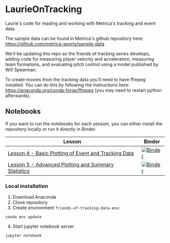 # LaurieOnTracking
Laurie's code for reading and working with Metrica's tracking and event data.

The sample data can be found in Metrica's github repository here: https://github.com/metrica-sports/sample-data

We'll be updating this repo as the friends of tracking series develops, adding code for measuring player velocity and acceleration, measuring team formations, and evaluating pitch control using a model published by Will Spearman. 

To create movies from the tracking data you'll need to have ffmpeg installed. You can do this by following the instructions here: https://anaconda.org/conda-forge/ffmpeg (you may need to restart python afterwards).

## Notebooks
If you want to run the notebooks for each session, you can either install the repository locally or run it directly in Binder.

| Lesson | Binder |
| --- | --- |
| [Lesson 4 - Basic Plotting of Event and Tracking Data](Lesson4.ipynb) | [![Binder](https://mybinder.org/badge_logo.svg)](https://mybinder.org/v2/gh/seidlr/LaurieOnTracking/master?filepath=Lesson4.ipynb) |
| [Lesson 5 - Advanced Plotting and Summary Statistics](Lesson5.ipynb) | [![Binder](https://mybinder.org/badge_logo.svg)](https://mybinder.org/v2/gh/seidlr/LaurieOnTracking/master?filepath=Lesson5.ipynb) |
 
### Local installation
1. Download Anaconda
2. Clone repository
3. Create environment `friends-of-tracking-data-env`:
```
conda env update
```
4. Start jupyter notebook server
```
jupyter notebook
```